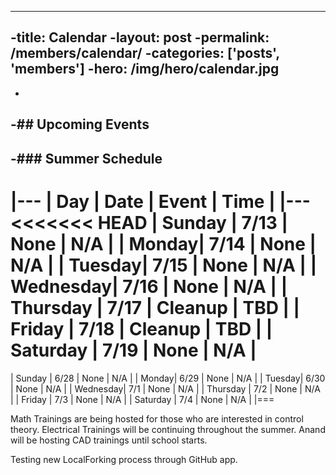 ----
-title: Calendar
-layout: post
-permalink: /members/calendar/
-categories: ['posts', 'members']
-hero: /img/hero/calendar.jpg
----
-
-## Upcoming Events
-
-### Summer Schedule
-

|---
| Day | Date | Event    | Time |
|---
<<<<<<< HEAD
| Sunday | 7/13 | None | N/A |
| Monday| 7/14 | None | N/A |
| Tuesday| 7/15 | None | N/A |
| Wednesday| 7/16 | None | N/A |
| Thursday | 7/17 | Cleanup | TBD |
| Friday | 7/18 | Cleanup | TBD |
| Saturday | 7/19 | None | N/A |
=======
| Sunday | 6/28 | None | N/A |
| Monday| 6/29 | None | N/A |
| Tuesday| 6/30 | None | N/A |
| Wednesday| 7/1 | None | N/A |
| Thursday | 7/2 | None | N/A |
| Friday | 7/3 | None | N/A |
| Saturday | 7/4 | None | N/A |
|===

Math Trainings are being hosted for those who are interested in control theory.
Electrical Trainings will be continuing throughout the summer.
Anand will be hosting CAD trainings until school starts.

Testing new LocalForking process through GitHub app.
